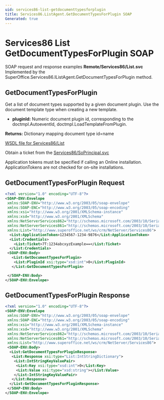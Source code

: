 ```yaml
---
uid: services86-list-getdocumenttypesforplugin
title: Services86.ListAgent.GetDocumentTypesForPlugin SOAP
Generated: true
---
```


# Services86 List GetDocumentTypesForPlugin SOAP

SOAP request and response examples **Remote/Services86/List.svc**
Implemented by the <see cref="M:SuperOffice.Services86.IListAgent.GetDocumentTypesForPlugin">SuperOffice.Services86.IListAgent.GetDocumentTypesForPlugin</see> method.

## GetDocumentTypesForPlugin

Get a list of document types supported by a given document plugin. Use the document template type when creating a new template.

* **pluginId:** Numeric document plugin id, corresponding to the doctmpl.AutoeventId, doctmpl.LoadTemplateFromPlugin.

**Returns:** Dictionary mapping document type id=name


[WSDL file for Services86/List](../Services86-List.md)

Obtain a ticket from the [Services86/SoPrincipal.svc](../SoPrincipal/SoPrincipal.md)

Application tokens must be specified if calling an Online installation. ApplicationTokens are not checked for on-site installations.

## GetDocumentTypesForPlugin Request

```xml
<?xml version="1.0" encoding="UTF-8"?>
<SOAP-ENV:Envelope
 xmlns:SOAP-ENV="http://www.w3.org/2003/05/soap-envelope"
 xmlns:SOAP-ENC="http://www.w3.org/2003/05/soap-encoding"
 xmlns:xsi="http://www.w3.org/2001/XMLSchema-instance"
 xmlns:xsd="http://www.w3.org/2001/XMLSchema"
 xmlns:NetServerServices862="http://schemas.microsoft.com/2003/10/Serialization/Arrays"
 xmlns:NetServerServices861="http://schemas.microsoft.com/2003/10/Serialization/"
 xmlns:List="http://www.superoffice.net/ws/crm/NetServer/Services86">
  <List:ApplicationToken>1234567-1234-9876</List:ApplicationToken>
  <List:Credentials>
    <List:Ticket>7T:1234abcxyzExample==</List:Ticket>
  </List:Credentials>
 <SOAP-ENV:Body>
   <List:GetDocumentTypesForPlugin>
    <List:PluginId xsi:type="xsd:int">0</List:PluginId>
   </List:GetDocumentTypesForPlugin>

 </SOAP-ENV:Body>
</SOAP-ENV:Envelope>

```


## GetDocumentTypesForPlugin Response

```xml
<?xml version="1.0" encoding="UTF-8"?>
<SOAP-ENV:Envelope
 xmlns:SOAP-ENV="http://www.w3.org/2003/05/soap-envelope"
 xmlns:SOAP-ENC="http://www.w3.org/2003/05/soap-encoding"
 xmlns:xsi="http://www.w3.org/2001/XMLSchema-instance"
 xmlns:xsd="http://www.w3.org/2001/XMLSchema"
 xmlns:NetServerServices862="http://schemas.microsoft.com/2003/10/Serialization/Arrays"
 xmlns:NetServerServices861="http://schemas.microsoft.com/2003/10/Serialization/"
 xmlns:List="http://www.superoffice.net/ws/crm/NetServer/Services86">
 <SOAP-ENV:Body>
  <List:GetDocumentTypesForPluginResponse>
   <List:Response xsi:type="List:IntStringDictionary">
    <List:IntStringKeyValuePair>
     <List:Key xsi:type="xsd:int">0</List:Key>
     <List:Value xsi:type="xsd:string"></List:Value>
    </List:IntStringKeyValuePair>
   </List:Response>
  </List:GetDocumentTypesForPluginResponse>
 </SOAP-ENV:Body>
</SOAP-ENV:Envelope>

```


